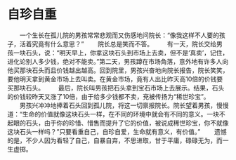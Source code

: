 # 自珍自重
　　一个生长在孤儿院的男孩常常悲观而又伤感地问院长：“像我这样不人要的孩子，活着究竟有什么意思？” 
　　院长总是笑而不答。 
　　有一天，院长交给男孩一块石头，说：“明天早上，你拿这块石头到市场上去卖，但不是‘真卖’，记住，进化论别人多少钱，绝对不能卖。”第二天，男孩蹲在市场角落，意外地有许多人向他买那块石头而且价钱越出越高。回到院里，男孩兴奋地向院长报告，院长笑笑，要他明天拿到黄金市场上去叫卖。在黄金市场，竟有人出比昨天高10倍的价钱要买那块石头。 
　　最后，院长叫男孩把石头拿到宝石市场上去展示。结果，石头的价钱较昨天又涨了10倍，由于给多少钱都不卖，兗被传扬为“稀世珍宝”。 
　　男孩兴冲冲地捧着石头回到孤儿院，将这一切禀报院长。院长望着男孩，慢慢道：“生命的价值就像这块石头一样，在不同的环境中就会有不同的意义。一块不起眼的石头，由于你的珍惜、惜售而提升了它的价值，被说成稀世珍宝，你不就像这块石头一样吗？”只要看重自己，自珍自爱，生命就有意义，有价值。” 
　　遗憾的是，不少人因为看轻了自己，自暴自弃，不思进取，甘于平庸，碌碌无为，而一生虚掷。
 
